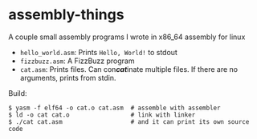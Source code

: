 # assembly-things
A couple small assembly programs I wrote in x86_64 assembly for linux

- `hello_world.asm`: Prints `Hello, World!` to stdout
- `fizzbuzz.asm`: A FizzBuzz program
- `cat.asm`: Prints files. Can con***cat***inate multiple files. If there are no arguments, prints from stdin.

Build: 
```shell
$ yasm -f elf64 -o cat.o cat.asm  # assemble with assembler
$ ld -o cat cat.o                 # link with linker
$ ./cat cat.asm                   # and it can print its own source code
```
